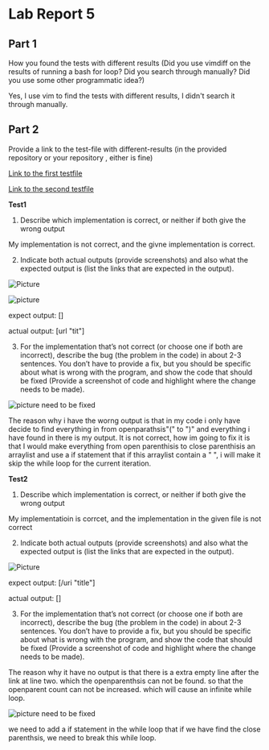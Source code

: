 # Lab Report 5


## Part 1 
How you found the tests with different results (Did you use vimdiff on the results of running a bash for loop? Did you search through manually? Did you use some other programmatic idea?)

Yes, I use vim to find the tests with different results, I didn't search it through manually. 

## Part 2
Provide a link to the test-file with different-results (in the provided repository or your repository , either is fine)

[Link to the first testfile](https://github.com/nidhidhamnani/markdown-parser/edit/main/test-files/41.md)

[Link to the second testfile](https://github.com/nidhidhamnani/markdown-parser/edit/main/test-files/481.md)


**Test1** 

1. Describe which implementation is correct, or neither if both give the wrong output


My implementation is not correct, and the givne implementation is correct.

2. Indicate both actual outputs (provide screenshots) and also what the expected output is (list the links that are expected in the output).

![Picture](https://user-images.githubusercontent.com/97008935/171925236-ecb49417-3529-40b3-9516-e669198123ce.png)

![picture](https://user-images.githubusercontent.com/97008935/171925544-7d4fe949-3ec8-4683-b0f9-4ffbf138d877.png)



expect output:  []

actual output: [url &quot;tit&quot;]


3. For the implementation that’s not correct (or choose one if both are incorrect), describe the bug (the problem in the code) in about 2-3 sentences. You don’t have to provide a fix, but you should be specific about what is wrong with the program, and show the code that should be fixed (Provide a screenshot of code and highlight where the change needs to be made).

![picture need to be fixed](https://user-images.githubusercontent.com/97008935/171925372-973d9284-f5c7-4c36-9954-a5ff3338bf98.png)


The reason why i have the worng output is that in my code i only have decide to find everything in from openparathsis"(" to  ")" and everything i have found in there is my output. It is not correct, how im going to fix it is that I would make everything from open parenthisis to close parenthisis an arraylist and use a if statement that if this arraylist contain a " ", i will make it skip the while loop for the current iteration.



**Test2**

1. Describe which implementation is correct, or neither if both give the wrong output

My implementatioin is corrcet, and the implementation in the given file is not correct

2. Indicate both actual outputs (provide screenshots) and also what the expected output is (list the links that are expected in the output).

![Picture]()

expect output:  [/uri "title"]

actual output: []



3. For the implementation that’s not correct (or choose one if both are incorrect), describe the bug (the problem in the code) in about 2-3 sentences. You don’t have to provide a fix, but you should be specific about what is wrong with the program, and show the code that should be fixed (Provide a screenshot of code and highlight where the change needs to be made).

The reason why it have no output is that there is a extra empty line after the link at line two. which the openparenthsis can not be found. so that the openparent count can not be increased. which will cause an infinite while loop.

![picture need to be fixed]()

we need to add a if statement in the while loop that if we have find the close parenthsis, we need to break this while loop.
